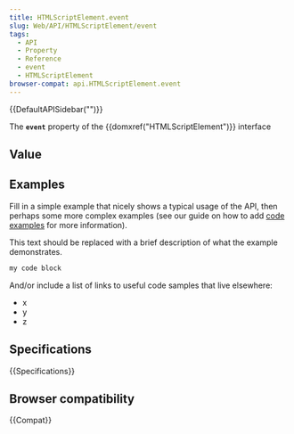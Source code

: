 ```yaml
---
title: HTMLScriptElement.event
slug: Web/API/HTMLScriptElement/event
tags:
  - API
  - Property
  - Reference
  - event
  - HTMLScriptElement
browser-compat: api.HTMLScriptElement.event
---
```

{{DefaultAPISidebar("")}}

The **`event`** property of the {{domxref("HTMLScriptElement")}} interface 

## Value



## Examples

Fill in a simple example that nicely shows a typical usage of the API, then perhaps some more complex examples (see our guide on how to add [code examples](/en-US/docs/MDN/Contribute/Structures/Code_examples) for more information).

This text should be replaced with a brief description of what the example demonstrates.

```js
my code block
```

And/or include a list of links to useful code samples that live elsewhere:

*   x
*   y
*   z

## Specifications

{{Specifications}}

## Browser compatibility

{{Compat}}


